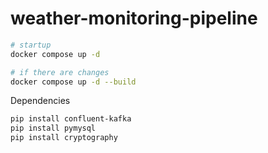 # weather-monitoring-pipeline
```bash
# startup
docker compose up -d

# if there are changes
docker compose up -d --build
```
Dependencies
```bash
pip install confluent-kafka
pip install pymysql
pip install cryptography
```
